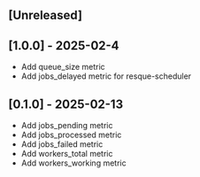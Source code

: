 ## [Unreleased]

## [1.0.0] - 2025-02-4
- Add queue_size metric
- Add jobs_delayed metric for resque-scheduler

## [0.1.0] - 2025-02-13

- Add jobs_pending metric
- Add jobs_processed metric
- Add jobs_failed metric
- Add workers_total metric
- Add workers_working metric
